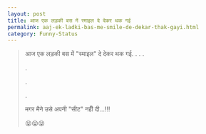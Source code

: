 ```yaml
---
layout: post
title: आज एक लड़की बस में स्माइल दे देकर थक गई
permalink: aaj-ek-ladki-bas-me-smile-de-dekar-thak-gayi.html
category: Funny-Status
---
```

> आज एक लड़की बस में "स्माइल" दे देकर थक गई. . . 
> .
> 
> .
> 
> .
> 
> .
> 
> मगर मैने उसे अपनी "सीट" नहीँ दी...!!!
> 
> 😝😝😝
